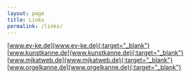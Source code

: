 ```yaml
---
layout: page
title: Links
permalink: /links/
---
```


[www.ev-ke.de](www.ev-ke.de){:target="_blank"}  
[www.kunstkanne.de](www.kunstkanne.de){:target="_blank"}  
[www.mjkatweb.de](www.mjkatweb.de){:target="_blank"}  
[www.orgelkanne.de](www.orgelkanne.de){:target="_blank"}  
